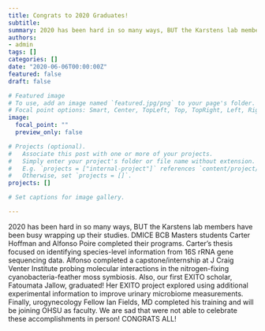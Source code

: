```yaml
---
title: Congrats to 2020 Graduates!
subtitle: 
summary: 2020 has been hard in so many ways, BUT the Karstens lab members have been busy wrapping up their studies.
authors:
- admin
tags: []
categories: []
date: "2020-06-06T00:00:00Z"
featured: false
draft: false

# Featured image
# To use, add an image named `featured.jpg/png` to your page's folder.
# Focal point options: Smart, Center, TopLeft, Top, TopRight, Left, Right, BottomLeft, Bottom, BottomRight
image:
  focal_point: ""
  preview_only: false

# Projects (optional).
#   Associate this post with one or more of your projects.
#   Simply enter your project's folder or file name without extension.
#   E.g. `projects = ["internal-project"]` references `content/project/deep-learning/index.md`.
#   Otherwise, set `projects = []`.
projects: []

# Set captions for image gallery.

---
```


2020 has been hard in so many ways, BUT the Karstens lab members have been busy wrapping up their studies. DMICE BCB Masters students Carter Hoffman and Alfonso Poire completed their programs. Carter’s thesis focused on identifying species-level information from 16S rRNA gene sequencing data. Alfonso completed a capstone/internship at J Craig Venter Institute probing molecular interactions in the nitrogen-fixing cyanobacteria-feather moss symbiosis. Also, our first EXITO scholar, Fatoumata Jallow, graduated! Her EXITO project explored using additional experimental information to improve urinary microbiome measurements. Finally, urogynecology Fellow Ian Fields, MD completed his training and will be joining OHSU as faculty.    We are sad that were not able to celebrate these accomplishments in person! CONGRATS ALL!
